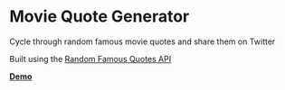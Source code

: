 # Movie Quote Generator
Cycle through random famous movie quotes and share them on Twitter

Built using the [Random Famous Quotes API](https://market.mashape.com/andruxnet/random-famous-quotes)

__[Demo](www.ericsnell.github.io/quotemachine)__

